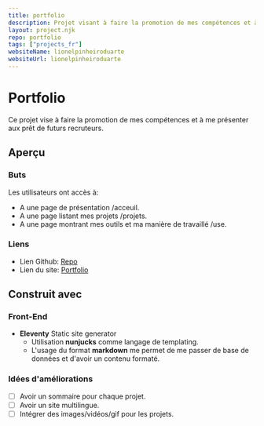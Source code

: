 ```yaml
---
title: portfolio
description: Projet visant à faire la promotion de mes compétences et à me présenter, en utilisant un static site generator et en le déployant sur Azure.
layout: project.njk
repo: portfolio
tags: ["projects_fr"]
websiteName: lionelpinheiroduarte
websiteUrl: lionelpinheiroduarte
---
```


# **Portfolio**
Ce projet vise à faire la promotion de mes compétences et à me présenter aux prêt de futurs recruteurs.

## Aperçu 

### Buts 

Les utilisateurs ont accès à:

- A une page de présentation /acceuil.
- A une page listant mes projets /projets.
- A une page montrant mes outils et ma manière de travaillé /use.

### Liens
- Lien Github: [Repo](https://github.com/LionelPinheiroDuarte/portfolio)
- Lien du site: [Portfolio](https://lionelpinheiroduarte.com)

## Construit avec 

### Front-End

- **Eleventy** Static site generator 
    - Utilisation **nunjucks** comme langage de templating.
    - L'usage du format **markdown** me permet de me passer de base de données et d'avoir un contenu formaté. 
### Idées d'améliorations
- [ ] Avoir un sommaire pour chaque projet.
- [ ] Avoir un site multilingue.
- [ ] Intégrer des images/vidéos/gif pour les projets.
